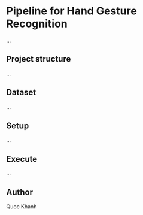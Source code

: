 # Pipeline for Hand Gesture Recognition
...

## Project structure
...

## Dataset
...

## Setup
...

## Execute
...

## Author
Quoc Khanh